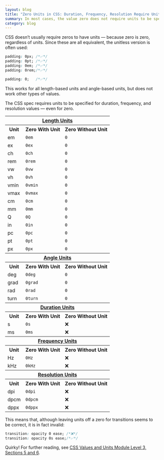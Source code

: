 ```yaml
---
layout: blog
title: "Zero Units in CSS: Duration, Frequency, Resolution Require Units"
summary: In most cases, the value zero does not require units to be specified in CSS, however, this is not the case when using non-length and non-angle units.
category: blog
---
```


CSS doesn’t usually require zeros to have units — because zero is zero, regardless of units. Since these are all equivalent, the unitless version is often used:

```css
padding: 0px; /*✅*/
padding: 0pt; /*✅*/
padding: 0em; /*✅*/
padding: 0rem;/*✅*/

padding: 0;   /*✅*/
```

This works for all length-based units and angle-based units, but does not work other types of values.

<p class="lede">The CSS spec requires units to be specified for duration, frequency, and resolution values — even for zero.</p>

<table class="grouped-table">
  <tr class="group-label">
    <th colspan="100"><a href="https://www.w3.org/TR/css-values/#lengths">Length Units</a></th>
  </tr>
  <tr><th>Unit</th><th>Zero With Unit</th><th>Zero Without Unit</th></tr>

  <tr><td>em</td></td><td><code>0em</code></td><td><code>0</code></td></tr>
  <tr><td>ex</td></td><td><code>0ex</code></td><td><code>0</code></td></tr>
  <tr><td>ch</td></td><td><code>0ch</code></td><td><code>0</code></td></tr>
  <tr><td>rem</td></td><td><code>0rem</code></td><td><code>0</code></td></tr>
  <tr><td>vw</td></td><td><code>0vw</code></td><td><code>0</code></td></tr>
  <tr><td>vh</td></td><td><code>0vh</code></td><td><code>0</code></td></tr>
  <tr><td>vmin</td></td><td><code>0vmin</code></td><td><code>0</code></td></tr>
  <tr><td>vmax</td></td><td><code>0vmax</code></td><td><code>0</code></td></tr>
  <tr><td>cm</td></td><td><code>0cm</code></td><td><code>0</code></td></tr>
  <tr><td>mm</td></td><td><code>0mm</code></td><td><code>0</code></td></tr>
  <tr><td>Q</td></td><td><code>0Q</code></td><td><code>0</code></td></tr>
  <tr><td>in</td></td><td><code>0in</code></td><td><code>0</code></td></tr>
  <tr><td>pc</td></td><td><code>0pc</code></td><td><code>0</code></td></tr>
  <tr><td>pt</td></td><td><code>0pt</code></td><td><code>0</code></td></tr>
  <tr><td>px</td></td><td><code>0px</code></td><td><code>0</code></td></tr>

  <tr class="group-label">
    <th colspan="100"><a href="https://www.w3.org/TR/css-values/#angles">Angle Units</a></th>
  </tr>
  <tr><th>Unit</th><th>Zero With Unit</th><th>Zero Without Unit</th></tr>

  <tr><td>deg</td><td><code>0deg</code></td><td><code>0</code></td></tr>
  <tr><td>grad</td><td><code>0grad</code></td><td><code>0</code></td></tr>
  <tr><td>rad</td><td><code>0rad</code></td><td><code>0</code></td></tr>
  <tr><td>turn</td><td><code>0turn</code></td><td><code>0</code></td></tr>

  <tr class="group-label">
    <th colspan="100"><a href="https://www.w3.org/TR/css-values/#time">Duration Units</a></th>
  </tr>
  <tr><th>Unit</th><th>Zero With Unit</th><th>Zero Without Unit</th></tr>

  <tr><td>s</td><td><code>0s</code></td><td>❌</td></tr>
  <tr><td>ms</td><td><code>0ms</code></td><td>❌</td></tr>

  <tr class="group-label">
    <th colspan="100"><a href="https://www.w3.org/TR/css-values/#frequency">Frequency Units</a></th>
  </tr>
  <tr><th>Unit</th><th>Zero With Unit</th><th>Zero Without Unit</th></tr>

  <tr><td>Hz</td><td><code>0Hz</code></td><td>❌</td></tr>
  <tr><td>kHz</td><td><code>0kHz</code></td><td>❌</td></tr>

  <tr class="group-label">
    <th colspan="100"><a href="https://www.w3.org/TR/css-values/#resolution">Resolution Units</a></th>
  </tr>
  <tr><th>Unit</th><th>Zero With Unit</th><th>Zero Without Unit</th></tr>

  <tr><td>dpi</td><td><code>0dpi</code></td><td>❌</td></tr>
  <tr><td>dpcm</td><td><code>0dpcm</code></td><td>❌</td></tr>
  <tr><td>dppx</td><td><code>0dppx</code></td><td>❌</td></tr>
</table>


This means that, although leaving units off a zero for transitions seems to be correct, it is in fact invalid:

```css
transition: opacity 0 ease; /*❌*/
transition: opacity 0s ease;/*✅*/
```

Quirky! For further reading, see [CSS Values and Units Module Level 3, Sections 5 and 6](https://www.w3.org/TR/css-values/#lengths).
